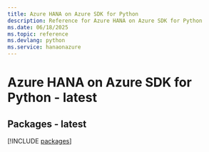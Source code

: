 ```yaml
---
title: Azure HANA on Azure SDK for Python
description: Reference for Azure HANA on Azure SDK for Python
ms.date: 06/18/2025
ms.topic: reference
ms.devlang: python
ms.service: hanaonazure
---
```

# Azure HANA on Azure SDK for Python - latest
## Packages - latest
[!INCLUDE [packages](hana-on-azure-index.md)]